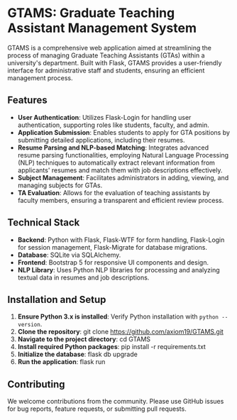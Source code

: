 # GTAMS: Graduate Teaching Assistant Management System

GTAMS is a comprehensive web application aimed at streamlining the process of managing Graduate Teaching Assistants (GTAs) within a university's department. Built with Flask, GTAMS provides a user-friendly interface for administrative staff and students, ensuring an efficient management process.

## Features

- **User Authentication**: Utilizes Flask-Login for handling user authentication, supporting roles like students, faculty, and admin.
- **Application Submission**: Enables students to apply for GTA positions by submitting detailed applications, including their resumes.
- **Resume Parsing and NLP-based Matching**: Integrates advanced resume parsing functionalities, employing Natural Language Processing (NLP) techniques to automatically extract relevant information from applicants' resumes and match them with job descriptions effectively.
- **Subject Management**: Facilitates administrators in adding, viewing, and managing subjects for GTAs.
- **TA Evaluation**: Allows for the evaluation of teaching assistants by faculty members, ensuring a transparent and efficient review process.

## Technical Stack

- **Backend**: Python with Flask, Flask-WTF for form handling, Flask-Login for session management, Flask-Migrate for database migrations.
- **Database**: SQLite via SQLAlchemy.
- **Frontend**: Bootstrap 5 for responsive UI components and design.
- **NLP Library**: Uses Python NLP libraries for processing and analyzing textual data in resumes and job descriptions.

## Installation and Setup

1. **Ensure Python 3.x is installed**: Verify Python installation with `python --version`.
2. **Clone the repository**: git clone https://github.com/axiom19/GTAMS.git
3. **Navigate to the project directory**: cd GTAMS
4. **Install required Python packages**: pip install -r requirements.txt
5. **Initialize the database**: flask db upgrade
6. **Run the application**: flask run


## Contributing
We welcome contributions from the community. Please use GitHub issues for bug reports, feature requests, or submitting pull requests.



